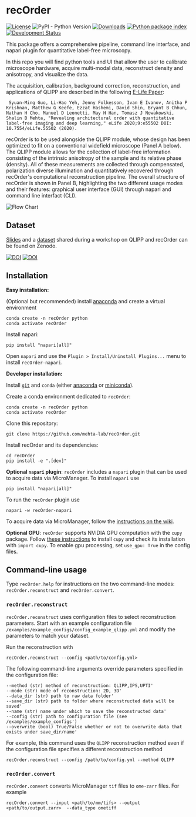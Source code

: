 # recOrder
[![License](https://img.shields.io/pypi/l/recOrder-napari.svg)](https://github.com/mehta-lab/recOrder/blob/main/LICENSE)
![PyPI - Python Version](https://img.shields.io/pypi/pyversions/recOrder-napari)
[![Downloads](https://pepy.tech/badge/recOrder-napari)](https://pepy.tech/project/recOrder-napari)
[![Python package index](https://img.shields.io/pypi/v/recOrder-napari.svg)](https://pypi.org/project/recOrder-napari)
[![Development Status](https://img.shields.io/pypi/status/napari.svg)](https://en.wikipedia.org/wiki/Software_release_life_cycle#Alpha)

This package offers a comprehensive pipeline, command line interface, and napari plugin for quantitative label-free microscopy.

In this repo you will find python tools and UI that allow the user to calibrate microscope hardware, acquire multi-modal data, reconstruct density and anisotropy, and visualize the data.

The acquisition, calibration, background correction, reconstruction, and applications of QLIPP are described in the following [E-Life Paper](https://elifesciences.org/articles/55502):

``` Syuan-Ming Guo, Li-Hao Yeh, Jenny Folkesson, Ivan E Ivanov, Anitha P Krishnan, Matthew G Keefe, Ezzat Hashemi, David Shin, Bryant B Chhun, Nathan H Cho, Manuel D Leonetti, May H Han, Tomasz J Nowakowski, Shalin B Mehta, "Revealing architectural order with quantitative label-free imaging and deep learning," eLife 2020;9:e55502 DOI: 10.7554/eLife.55502 (2020).```

recOrder is to be used alongside the QLIPP module, whose design has been optimized to fit on a conventional widefield microscope (Panel A below).  The QLIPP module allows for the collection of label-free information consisting of the intrinsic anisotropy of the sample and its relative phase (density).  All of these measurements are collected through compensated, polarization diverse illumination and quantitatively recovered through recOrder's computational reconstruction pipeline.  The overall structure of recOrder is shown in Panel B, highlighting the two different usage modes and their features: graphical user interface (GUI) through napari and command line interfact (CLI).

![Flow Chart](https://github.com/mehta-lab/recOrder/blob/main/docs/images/recOrder_Fig1_Overview.png?raw=true)

## Dataset

[Slides](https://doi.org/10.5281/zenodo.5135889) and a [dataset](https://doi.org/10.5281/zenodo.5178487) shared during a workshop on QLIPP and recOrder can be found on Zenodo.

[![DOI](https://zenodo.org/badge/DOI/10.5281/zenodo.5178487.svg)](https://doi.org/10.5281/zenodo.5178487)
[![DOI](https://zenodo.org/badge/DOI/10.5281/zenodo.5135889.svg)](https://doi.org/10.5281/zenodo.5135889)

## Installation

**Easy installation:**

(Optional but recommended) install [anaconda](https://www.anaconda.com/products/distribution) and create a virtual environment  
```
conda create -n recOrder python
conda activate recOrder
```
Install napari:
```
pip install "napari[all]"
```
Open `napari` and use the `Plugin > Install/Uninstall Plugins...` menu to install `recOrder-napari`.

**Developer installation:**

Install [`git`](https://git-scm.com/book/en/v2/Getting-Started-Installing-Git) and `conda` (either [anaconda](https://www.anaconda.com/products/distribution) or [miniconda](https://docs.conda.io/en/latest/miniconda.html)).

Create a conda environment dedicated to `recOrder`:
```
conda create -n recOrder python
conda activate recOrder
```

Clone this repository:
```buildoutcfg
git clone https://github.com/mehta-lab/recOrder.git
```

Install recOrder and its dependencies:
```buildoutcfg
cd recOrder
pip install -e ".[dev]"
```

**Optional `napari` plugin**: `recOrder` includes a `napari` plugin that can be used to acquire data via MicroManager. To install `napari` use
```
pip install "napari[all]"
```
To run the `recOrder` plugin use
```
napari -w recOrder-napari
```

To acquire data via MicroManager, follow the [instructions on the wiki](https://github.com/mehta-lab/recOrder/wiki/recOrder-Installation-and-MicroManager-Setup-Guide).

**Optional GPU**: `recOrder` supports NVIDIA GPU computation with the `cupy` package. Follow [these instructions](https://github.com/cupy/cupy) to install `cupy` and check its installation with ```import cupy```. To enable gpu processing, set ```use_gpu: True``` in the config files.

## Command-line usage
Type `recOrder.help` for instructions on the two command-line modes: `recOrder.reconstruct` and `recOrder.convert`.

### `recOrder.reconstruct`

`recOrder.reconstruct` uses configuration files to select reconstruction parameters. Start with an example configuration file `/examples/example_configs/config_example_qlipp.yml` and modify the parameters to match your dataset.

Run the reconstruction with
```buildoutcfg
recOrder.reconstruct --config <path/to/config.yml>
```

The following command-line arguments override parameters specified in the configuration file:

   ```
   --method (str) method of reconstruction: QLIPP,IPS,UPTI'
   --mode (str) mode of reconstruction: 2D, 3D'
   --data_dir (str) path to raw data folder'
   --save_dir (str) path to folder where reconstructed data will be saved'
   --name (str) name under which to save the reconstructed data'
   --config (str) path to configuration file (see /examples/example_configs')
   --overwrite (bool) True/False whether or not to overwrite data that exists under save_dir/name'
   ```

For example, this command uses the `QLIPP` reconstruction method even if the configuration file specifies a different reconstruction method
```buildoutcfg
recOrder.reconstruct --config /path/to/config.yml --method QLIPP
```

### `recOrder.convert`

`recOrder.convert` converts MicroManager `tif` files to `ome-zarr` files. For example

```buildoutcfg
recOrder.convert --input <path/to/mm/tifs> --output <path/to/output.zarr>  --data_type ometiff
```

